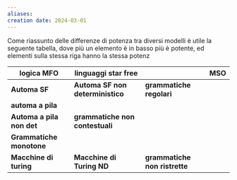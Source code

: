 ```yaml
---
aliases: 
creation date: 2024-03-01
---
```


Come riassunto delle differenze di potenza tra diversi modelli è utile la seguente tabella, dove più un elemento è in basso più è potente, ed elementi sulla stessa riga hanno la stessa potenz


| logica MFO                | linguaggi star free              |                               |  MSO   |
| ------------------------- | -------------------------------- | ----------------------------- | --- |
| **Automa SF**             | **Automa SF non deterministico** | **grammatiche regolari**      |     |
| **automa a pila**         |                                  |                               |     |
| **Automa a pila non det** | **grammatiche non contestuali**  |                               |     |
| **Grammatiche monotone**  |                                  |                               |     |
| **Macchine di turing**    | **Macchine di Turing ND**        | **grammatiche non ristrette** |     |

